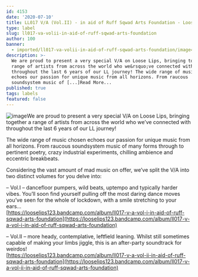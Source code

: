 ```yaml
---
id: 4153
date: '2020-07-10'
title: LL017 V​/​A (Vol.II) - in aid of Ruff Sqwad Arts Foundation - Loose Lips
type: label
slug: ll017-va-volii-in-aid-of-ruff-sqwad-arts-foundation
author: 100
banner:
  - imported/ll017-va-volii-in-aid-of-ruff-sqwad-arts-foundation/image4153.jpeg
description: >-
  We are proud to present a very special V/A on Loose Lips, bringing together a
  range of artists from across the world who we&rsquo;ve connected with
  throughout the last 6 years of our LL journey! The wide range of music chosen
  echoes our passion for unique music from all horizons. From raucous
  soundsystem music of [...]Read More...
published: true
tags: labels
featured: false
---
```

![image](../imported/ll017-va-volii-in-aid-of-ruff-sqwad-arts-foundation/image4153.jpeg)We are proud to present a very special V/A on Loose Lips, bringing together a range of artists from across the world who we’ve connected with throughout the last 6 years of our LL journey!

The wide range of music chosen echoes our passion for unique music from all horizons. From raucous soundsystem music of many forms through to pertinent poetry, crazy industrial experiments, chilling ambience and eccentric breakbeats.

Considering the vast amount of mad music on offer, we’ve split the V/A into two distinct volumes for you delve into:

– Vol.I – dancefloor pumpers, wild beats, uptempo and typically harder vibes. You’ll soon find yourself pulling off the most daring dance moves you’ve seen for the whole of lockdown, with a smile stretching to your ears…  
[](https://looselips123.bandcamp.com/album/ll017-v-a-vol-i-in-aid-of-ruff-sqwad-arts-foundation)[https://looselips123.bandcamp.com/album/ll017-v-a-vol-i-in-aid-of-ruff-sqwad-arts-foundation](https://looselips123.bandcamp.com/album/ll017-v-a-vol-i-in-aid-of-ruff-sqwad-arts-foundation)

– Vol.II – more heady, contemplative, leftfield leaning. Whilst still sometimes capable of making your limbs jiggle, this is an after-party soundtrack for weirdos!  
[](https://looselips123.bandcamp.com/album/ll017-v-a-vol-ii-in-aid-of-ruff-sqwad-arts-foundation)[https://looselips123.bandcamp.com/album/ll017-v-a-vol-ii-in-aid-of-ruff-sqwad-arts-foundation](https://looselips123.bandcamp.com/album/ll017-v-a-vol-ii-in-aid-of-ruff-sqwad-arts-foundation)